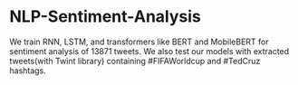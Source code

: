 # NLP-Sentiment-Analysis
We train RNN, LSTM, and transformers like BERT and MobileBERT for sentiment analysis of 13871 tweets. We also test our models with extracted tweets(with Twint library) containing #FIFAWorldcup and #TedCruz hashtags.
